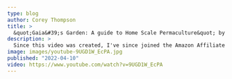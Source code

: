 ```yaml
---
type: blog
author: Corey Thompson
title: >
  &quot;Gaia&#39;s Garden: A guide to Home Scale Permaculture&quot; by Toby Hemenway
description: >
  Since this video was created, I've since joined the Amazon Affiliate program. "Gaia's Garden: A guide to Home Scale ...
image: images/youtube-9UGD1W_EcPA.jpg
published: "2022-04-10"
video: https://www.youtube.com/watch?v=9UGD1W_EcPA
---
```

